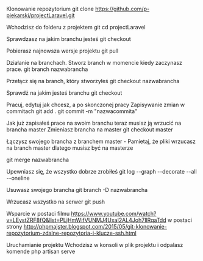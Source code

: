 Klonowanie repozytorium
git clone https://github.com/p-piekarski/projectLaravel.git

Wchodzisz do folderu z projektem
git cd projectLaravel

Sprawdzasz na jakim branchu jesteś
git checkout

Pobierasz najnowsza wersje projektu
git pull


 


Działanie na branchach. 
Stworz branch w momencie kiedy zaczynasz prace.
git branch nazwabrancha

Przełącz się na branch, który stworzyłeś
git checkout nazwabrancha

Sprawdż na jakim jesteś branchu
git checkout

Pracuj, edytuj jak chcesz, a po skonczonej pracy
Zapisywanie zmian w commitach
git add .
git commit -m "nazwacommita"

Jak już zapisałeś prace na swoim branchu teraz musisz ją wrzucić na brancha master
Zmieniasz brancha na master
git checkout master

Łączysz swojego brancha z branchem master - Pamietaj, że pliki wrzucasz na branch master dlatego musisz być na masterze

git merge nazwabrancha

Upewniasz się, że wszystko dobrze zrobiłeś
git log --graph --decorate --all --oneline

Usuwasz swojego brancha
git branch -D nazwabrancha

Wrzucasz wszystko na serwer
git push


Wsparcie w postaci filmu
https://www.youtube.com/watch?v=LEystZRF8fQ&list=PLjHmWifVUNMJ4UxaI2AL4Joh7IlRqaTdd
w postaci strony
http://phpmajster.blogspot.com/2015/05/git-klonowanie-repozytorium-zdalne-repozytoria-i-klucze-ssh.html






Uruchamianie projektu
Wchodzisz w konsoli w plik projektu i odpalasz komende
php artisan serve

